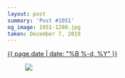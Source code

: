 ```yaml
---
layout: post
summary: 'Post #1051'
og_image: 1051-1280.jpg
taken: December 7, 2019
---
```


<div class="post">
 <time>
  <a href="/1051">
   {{ page.date | date: "%B %-d, %Y" }}
  </a>
 </time>
 <a href="/1051">
  <figure data-taken="12/7/2019">
   <img sizes="(min-width: 700px) 50vw, calc(100vw - 2rem)" src="{{ site.assets_url }}/1051-640.jpg" srcset="{{ site.assets_url }}/1051-320.jpg 320w, {{ site.assets_url }}/1051-640.jpg 640w, {{ site.assets_url }}/1051-960.jpg 960w, {{ site.assets_url }}/1051-1280.jpg 1280w"/>
  </figure>
 </a>
</div>
